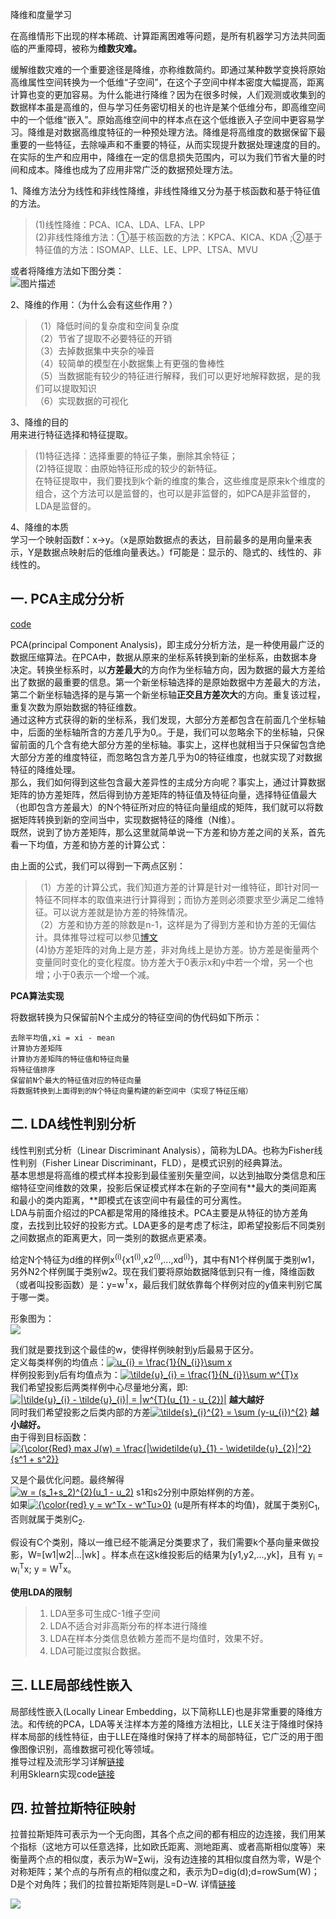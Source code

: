 降维和度量学习

在高维情形下出现的样本稀疏、计算距离困难等问题，是所有机器学习方法共同面临的严重障碍，被称为**维数灾难。**

缓解维数灾难的一个重要途径是降维，亦称维数简约。即通过某种数学变换将原始高维属性空间转换为一个低维“子空间”，在这个子空间中样本密度大幅提高，距离计算也变的更加容易。为什么能进行降维？因为在很多时候，人们观测或收集到的数据样本虽是高维的，但与学习任务密切相关的也许是某个低维分布，即高维空间中的一个低维“嵌入”。原始高维空间中的样本点在这个低维嵌入子空间中更容易学习。降维是对数据高维度特征的一种预处理方法。降维是将高维度的数据保留下最重要的一些特征，去除噪声和不重要的特征，从而实现提升数据处理速度的目的。在实际的生产和应用中，降维在一定的信息损失范围内，可以为我们节省大量的时间和成本。降维也成为了应用非常广泛的数据预处理方法。

1、降维方法分为线性和非线性降维，非线性降维又分为基于核函数和基于特征值的方法。   
> (1)线性降维：PCA、ICA、LDA、LFA、LPP    
> (2)非线性降维方法：①基于核函数的方法：KPCA、KICA、KDA ;②基于特征值的方法：ISOMAP、LLE、LE、LPP、LTSA、MVU 

或者将降维方法如下图分类：  
<img src="https://github.com/Choven-Meng/ML_Algorithm/blob/master/DimensionReduction/photo/%E9%99%8D%E7%BB%B4%E6%96%B9%E6%B3%95.png" alt="图片描述" title="">

2、降维的作用：（为什么会有这些作用？）   
> （1）降低时间的复杂度和空间复杂度   
> （2）节省了提取不必要特征的开销  
> （3）去掉数据集中夹杂的噪音   
> （4）较简单的模型在小数据集上有更强的鲁棒性    
> （5）当数据能有较少的特征进行解释，我们可以更好地解释数据，是的我们可以提取知识   
> （6）实现数据的可视化 

3、降维的目的   
用来进行特征选择和特征提取。     
> (1)特征选择：选择重要的特征子集，删除其余特征；    
> (2)特征提取：由原始特征形成的较少的新特征。    
在特征提取中，我们要找到k个新的维度的集合，这些维度是原来k个维度的组合，这个方法可以是监督的，也可以是非监督的，如PCA是非监督的，LDA是监督的。 

4、降维的本质  
学习一个映射函数f：x->y。（x是原始数据点的表达，目前最多的是用向量来表示，Y是数据点映射后的低维向量表达。）f可能是：显示的、隐式的、线性的、非线性的。 

## 一. PCA主成分分析

[code]()

  PCA(principal Component Analysis)，即主成分分析方法，是一种使用最广泛的数据压缩算法。在PCA中，数据从原来的坐标系转换到新的坐标系，由数据本身决定。转换坐标系时，以**方差最大**的方向作为坐标轴方向，因为数据的最大方差给出了数据的最重要的信息。第一个新坐标轴选择的是原始数据中方差最大的方法，第二个新坐标轴选择的是与第一个新坐标轴**正交且方差次大**的方向。重复该过程，重复次数为原始数据的特征维数。  
  通过这种方式获得的新的坐标系，我们发现，大部分方差都包含在前面几个坐标轴中，后面的坐标轴所含的方差几乎为0,。于是，我们可以忽略余下的坐标轴，只保留前面的几个含有绝大部分方差的坐标轴。事实上，这样也就相当于只保留包含绝大部分方差的维度特征，而忽略包含方差几乎为0的特征维度，也就实现了对数据特征的降维处理。  
  那么，我们如何得到这些包含最大差异性的主成分方向呢？事实上，通过计算数据矩阵的协方差矩阵，然后得到协方差矩阵的特征值及特征向量，选择特征值最大（也即包含方差最大）的N个特征所对应的特征向量组成的矩阵，我们就可以将数据矩阵转换到新的空间当中，实现数据特征的降维（N维）。  
  既然，说到了协方差矩阵，那么这里就简单说一下方差和协方差之间的关系，首先看一下均值，方差和协方差的计算公式：  
  <img style="display: block; margin-left: auto; margin-right: auto" src="https://github.com/Choven-Meng/ML_Algorithm/blob/master/DimensionReduction/photo/%E6%96%B9%E5%B7%AE%E5%8D%8F%E6%96%B9%E5%B7%AE%E8%AE%A1%E7%AE%97%E5%85%AC%E5%BC%8F.png" alt="">  
  
 由上面的公式，我们可以得到一下两点区别：   
 > （1）方差的计算公式，我们知道方差的计算是针对一维特征，即针对同一特征不同样本的取值来进行计算得到；而协方差则必须要求至少满足二维特征。可以说方差就是协方差的特殊情况。　  
 > （2）方差和协方差的除数是n-1，这样是为了得到方差和协方差的无偏估计。具体推导过程可以参见[博文](https://blog.csdn.net/maoersong/article/details/21819957)     
 >  (4)协方差矩阵的对角上是方差，非对角线上是协方差。协方差是衡量两个变量同时变化的变化程度。协方差大于0表示x和y中若一个增，另一个也增；小于0表示一个增一个减。
 
**PCA算法实现**

将数据转换为只保留前N个主成分的特征空间的伪代码如下所示：  
```
去除平均值,xi = xi - mean
计算协方差矩阵
计算协方差矩阵的特征值和特征向量
将特征值排序
保留前N个最大的特征值对应的特征向量
将数据转换到上面得到的N个特征向量构建的新空间中（实现了特征压缩）
```

## 二. LDA线性判别分析

线性判别式分析（Linear Discriminant Analysis），简称为LDA。也称为Fisher线性判别（Fisher Linear Discriminant，FLD），是模式识别的经典算法。  
基本思想是将高维的模式样本投影到最佳鉴别矢量空间，以达到抽取分类信息和压缩特征空间维数的效果，投影后保证模式样本在新的子空间有**最大的类间距离和最小的类内距离，**即模式在该空间中有最佳的可分离性。   
LDA与前面介绍过的PCA都是常用的降维技术。PCA主要是从特征的协方差角度，去找到比较好的投影方式。LDA更多的是考虑了标注，即希望投影后不同类别之间数据点的距离更大，同一类别的数据点更紧凑。

给定N个特征为d维的样例x<sup>(i)</sup>{x1<sup>(i)</sup>,x2<sup>(i)</sup>,...,xd<sup>(i)</sup>}，其中有N1个样例属于类别w1，另外N2个样例属于类别w2。现在我们要将原始数据降低到只有一维，降维函数（或者叫投影函数）是：y=w<sup>T</sup>x，最后我们就依靠每个样例对应的y值来判别它属于哪一类。

形象图为：   
![](https://github.com/Choven-Meng/ML_Algorithm/blob/master/DimensionReduction/photo/LDA.png)

我们就是要找到这个最佳的w，使得样例映射到y后最易于区分。   
定义每类样例的均值点：<a href="https://www.codecogs.com/eqnedit.php?latex=u_{i}&space;=&space;\frac{1}{N_{i}}\sum&space;x" target="_blank"><img src="https://latex.codecogs.com/gif.latex?u_{i}&space;=&space;\frac{1}{N_{i}}\sum&space;x" title="u_{i} = \frac{1}{N_{i}}\sum x" /></a>  
样例投影到y后有均值点为：<a href="https://www.codecogs.com/eqnedit.php?latex=\tilde{u}_{i}&space;=&space;\frac{1}{N_{i}}\sum&space;w^{T}x" target="_blank"><img src="https://latex.codecogs.com/gif.latex?\tilde{u}_{i}&space;=&space;\frac{1}{N_{i}}\sum&space;w^{T}x" title="\tilde{u}_{i} = \frac{1}{N_{i}}\sum w^{T}x" /></a>   
我们希望投影后两类样例中心尽量地分离，即:<a href="https://www.codecogs.com/eqnedit.php?latex=|\tilde{u}_{i}&space;-&space;\tilde{u}_{i}|&space;=&space;|w^{T}(u_{1}&space;-&space;u_{2})|" target="_blank"><img src="https://latex.codecogs.com/gif.latex?|\tilde{u}_{i}&space;-&space;\tilde{u}_{i}|&space;=&space;|w^{T}(u_{1}&space;-&space;u_{2})|" title="|\tilde{u}_{i} - \tilde{u}_{i}| = |w^{T}(u_{1} - u_{2})|" /></a> **越大越好**   
同时我们希望投影之后类内部的方差<a href="https://www.codecogs.com/eqnedit.php?latex=\tilde{s}_{i}^{2}&space;=&space;\sum&space;(y-u_{i})^{2}" target="_blank"><img src="https://latex.codecogs.com/gif.latex?\tilde{s}_{i}^{2}&space;=&space;\sum&space;(y-u_{i})^{2}" title="\tilde{s}_{i}^{2} = \sum (y-u_{i})^{2}" /></a> **越小越好。**   
由于得到目标函数：   
<a href="https://www.codecogs.com/eqnedit.php?latex={\color{Red}&space;max&space;J(w)&space;=&space;\frac{|\widetilde{u}_{1}&space;-&space;\widetilde{u}_{2}|^2}{s^1&space;&plus;&space;s^2}}" target="_blank"><img src="https://latex.codecogs.com/gif.latex?{\color{Red}&space;max&space;J(w)&space;=&space;\frac{|\widetilde{u}_{1}&space;-&space;\widetilde{u}_{2}|^2}{s^1&space;&plus;&space;s^2}}" title="{\color{Red} max J(w) = \frac{|\widetilde{u}_{1} - \widetilde{u}_{2}|^2}{s^1 + s^2}}" /></a>

又是个最优化问题。最终解得    
<a href="https://www.codecogs.com/eqnedit.php?latex=w&space;=&space;(s_1&plus;s_2)^{2}(u_1&space;-&space;u_2)" target="_blank"><img src="https://latex.codecogs.com/gif.latex?w&space;=&space;(s_1&plus;s_2)^{2}(u_1&space;-&space;u_2)" title="w = (s_1+s_2)^{2}(u_1 - u_2)" /></a>  s1和s2分别中原始样例的方差。   
如果<a href="https://www.codecogs.com/eqnedit.php?latex={\color{red}&space;y&space;=&space;w^Tx&space;-&space;w^Tu>0}" target="_blank"><img src="https://latex.codecogs.com/gif.latex?{\color{red}&space;y&space;=&space;w^Tx&space;-&space;w^Tu>0}" title="{\color{red} y = w^Tx - w^Tu>0}" /></a> (u是所有样本的均值)，就属于类别C<sub>1</sub>,否则就属于类别C<sub>2</sub>.

假设有C个类别，降以一维已经不能满足分类要求了，我们需要k个基向量来做投影，W=[w1|w2|...|wk] 。样本点在这k维投影后的结果为[y1,y2,...,yk]，且有
y<sub>i</sub> = w<sub>i</sub><sup>T</sup>x; y = W<sup>T</sup>x。

**使用LDA的限制**  
> 1. LDA至多可生成C-1维子空间   
> 2. LDA不适合对非高斯分布的样本进行降维   
> 3. LDA在样本分类信息依赖方差而不是均值时，效果不好。   
> 4. LDA可能过度拟合数据。

## 三. LLE局部线性嵌入

局部线性嵌入(Locally Linear Embedding，以下简称LLE)也是非常重要的降维方法。和传统的PCA，LDA等关注样本方差的降维方法相比，LLE关注于降维时保持样本局部的线性特征，由于LLE在降维时保持了样本的局部特征，它广泛的用于图像图像识别，高维数据可视化等领域。  
推导过程及流形学习详解[链接](https://www.cnblogs.com/pinard/p/6266408.html?utm_source=itdadao&utm_medium=referral)  
利用Sklearn实现code[链接](https://www.cnblogs.com/pinard/p/6273377.html)

## 四. 拉普拉斯特征映射

拉普拉斯矩阵可表示为一个无向图，其各个点之间的都有相应的边连接，我们用某个指标（这地方可以任意选择，比如欧氏距离、测地距离、或者高斯相似度等）来衡量两个点的相似度，表示为W=∑wij，没有边连接的其相似度自然为零，W是个对称矩阵；某个点的与所有点的相似度之和，表示为D=dig(d);d=rowSum(W)；D是个对角阵；我们的拉普拉斯矩阵则是L=D−W. 详情[链接](https://blog.csdn.net/yujianmin1990/article/details/48420483)  

![](https://github.com/Choven-Meng/ML_Algorithm/blob/master/DimensionReduction/photo/%E6%8B%89%E6%99%AE%E6%8B%89%E6%96%AF.PNG)
